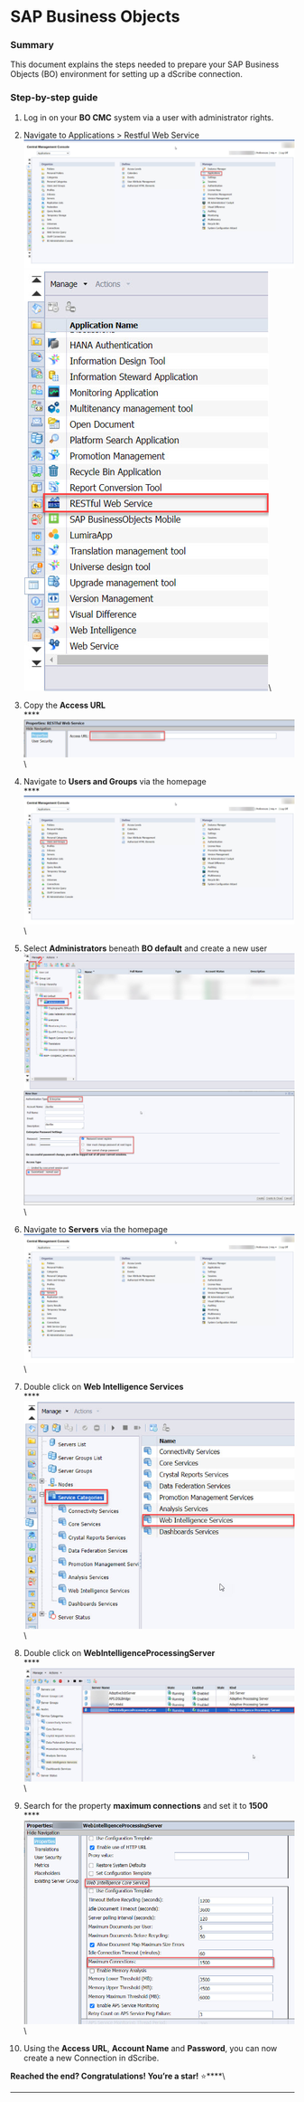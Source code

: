 # SAP Business Objects

### Summary

This document explains the steps needed to prepare your SAP Business Objects (BO) environment for setting up a dScribe connection.

### Step-by-step guide

1. Log in on your **BO CMC** system via a user with administrator rights.
2. Navigate to Applications > Restful Web Service\
   ![](../../.gitbook/assets/SAP-BO-application.jpg)\
   ![](../../.gitbook/assets/SAP-BO-RESTful-Web-Service.jpg)\

3. Copy the **Access URL**\
   ****![](../../.gitbook/assets/SAP-BO-access-url.jpg)\

4. Navigate to **Users and Groups** via the homepage\
   ****![](../../.gitbook/assets/SAP-BO-users-and-groups.jpg)\

5. Select **Administrators** beneath **BO default** and create a new user![](../../.gitbook/assets/SAP-BO-administrators.jpg)\
   ![](../../.gitbook/assets/SAP-BO-new-user.jpg)\

6. Navigate to **Servers** via the homepage\
   ![](../../.gitbook/assets/SAP-BO-servers.jpg)\

7. Double click on **Web Intelligence Services**\
   ****![](<../../.gitbook/assets/SAP-BO-web-intelligence services.jpg>)\

8. Double click on **WebIntelligenceProcessingServer**\
   ****![](../../.gitbook/assets/SAP-BO-web-intelligence-processing-server.jpg)\

9. Search for the property **maximum connections** and set it to **1500**\
   ****![](../../.gitbook/assets/SAP-BO-maximum-connections.jpg)\

10. Using the **Access URL**, **Account Name** and **Password**, you can now create a new Connection in dScribe.

**Reached the end? Congratulations! You’re a star!** :star:****\
****
